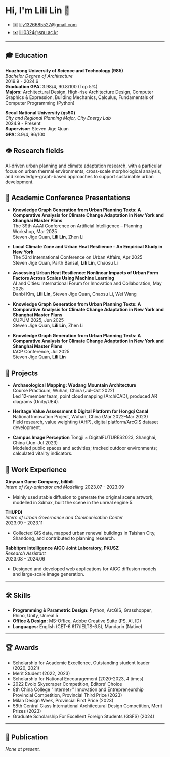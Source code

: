 # Hi, I'm Lili Lin 👋

- ✉️ lily1326685527@gmail.com
- ✉️ lili0324@snu.ac.kr

---

## 🎓 Education

**Huazhong University of Science and Technology (985)**  
_Bachelor Degree of Architecture_  
2019.9 - 2024.6  
**Graduation GPA:** 3.98/4, 90.8/100 (Top 5%)  
**Majors:** Architectural Design, High-rise Architecture Design, Computer Graphics & Expression, Building Mechanics, Calculus, Fundamentals of Computer Programming (Python)

**Seoul National University (qs50)**  
_City and Regional Planning Major, City Energy Lab_  
2024.9 - Present  
**Supervisor:** Steven Jige Quan  
**GPA:** 3.9/4, 96/100

## 👁 Research fields
AI-driven urban planning and climate adaptation research, with a particular focus on urban thermal environments, cross-scale morphological analysis, and knowledge-graph-based approaches to support sustainable urban development.

## 📄 Academic Conference Presentations

- **Knowledge Graph Generation from Urban Planning Texts: A Comparative Analysis for Climate Change Adaptation in New York and Shanghai Master Plans**  
  The 39th AAAI Conference on Artificial Intelligence – Planning Workshop, Mar 2025  
  Steven Jige Quan, **Lili Lin**, Zhen Li

- **Local Climate Zone and Urban Heat Resilience – An Empirical Study in New York**  
  The 53rd International Conference on Urban Affairs, Apr 2025  
  Steven Jige Quan, Parth Bansal, **Lili Lin**, Chaosu Li

- **Assessing Urban Heat Resilience: Nonlinear Impacts of Urban Form Factors Across Scales Using Machine Learning**  
  AI and Cities: International Forum for Innovation and Collaboration, May 2025  
  Danbi Kim, **Lili Lin**, Steven Jige Quan, Chaosu Li, Wei Wang

- **Knowledge Graph Generation from Urban Planning Texts: A Comparative Analysis for Climate Change Adaptation in New York and Shanghai Master Plans**  
  CUPUM 2025, Jun 2025  
  Steven Jige Quan, **Lili Lin**, Zhen Li

- **Knowledge Graph Generation from Urban Planning Texts: A Comparative Analysis for Climate Change Adaptation in New York and Shanghai Master Plans**  
  IACP Conference, Jul 2025  
  Steven Jige Quan, **Lili Lin**

## 🔬 Projects

- **Archaeological Mapping: Wudang Mountain Architecture**  
  Course Practicum, Wuhan, China (Jul–Oct 2022)  
  Led 12-member team, point cloud mapping (ArchiCAD), produced AR diagrams (Unity/UE4).

- **Heritage Value Assessment & Digital Platform for Hongqi Canal**  
  National Innovation Project, Wuhan, China (Mar 2022–Mar 2023)  
  Field research, value weighting (AHP), digital platform/ArcGIS dataset development.

- **Campus Image Perception**
  Tongji × DigitalFUTURES2023, Shanghai, China (Jun–Jul 2023)  
  Modeled public spaces and activities; tracked outdoor environments; calculated vitality indicators.

## 💼 Work Experience
**Xinyuan Game Company, bilibili**  
_Intern of Key-animator and Modelling_
2023.07 - 2023.09
- Mainly used stable diffusion to generate the original scene artwork, modelled in 3dmax, built the scene in the unreal engine 5.

**THUPDI**  
_Intern of Urban Governance and Communication Center_  
2023.09 - 2023.11  
- Collected GIS data, mapped urban renewal buildings in Taishan City, Shandong, and contributed to planning research.

**Rabbitpre Intelligence AIGC Joint Laboratory, PKUSZ**  
_Research Assistant_  
2023.08 - 2024.06  
- Designed and developed web applications for AIGC diffusion models and large-scale image generation.

---

## 🛠 Skills

- **Programming & Parametric Design:** Python, ArcGIS, Grasshopper, Rhino, Unity, Unreal 5
- **Office & Design:** MS-Office, Adobe Creative Suite (PS, AI, ID)
- **Languages:** English (CET-6 617/IELTS-6.5), Mandarin (Native) 

---

## 🏆 Awards

- Scholarship for Academic Excellence, Outstanding student leader (2020, 2021)
- Merit Student (2022, 2023)
- Scholarship for National Encouragement (2020-2023, 4 times)
- 2022 Evolo Skyscraper Competition, Editors’ Choice
- 8th China College “Internet+” Innovation and Entrepreneurship Provincial Competition, Provincial Third Price (2023)
- Milan Design Week, Provincial First Price (2023)
- 58th Central Glass International Architectural Design Competition, Merit Prizes (2023)
- Graduate Scholarship For Excellent Foreign Students (GSFS) (2024)

---
## 📄 Publication

_None at present._

